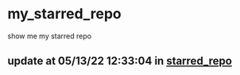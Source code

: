 # my_starred_repo
show me my starred repo

update at 05/13/22 12:33:04 in [starred_repo](./index.html)
---

